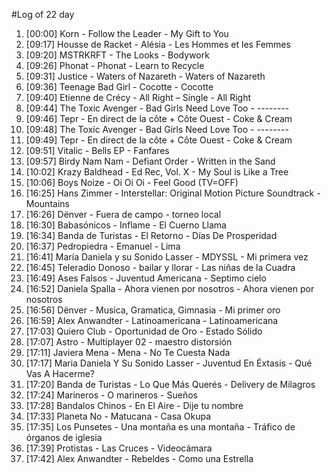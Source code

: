 #Log of 22 day

1. [00:00] Korn - Follow the Leader - My Gift to You
1. [09:17] Housse de Racket - Alésia - Les Hommes et les Femmes
1. [09:20] MSTRKRFT - The Looks - Bodywork
1. [09:26] Phonat - Phonat - Learn to Recycle
1. [09:31] Justice - Waters of Nazareth - Waters of Nazareth
1. [09:36] Teenage Bad Girl - Cocotte - Cocotte
1. [09:40] Etienne de Crécy - All Right – Single - All Right
1. [09:44] The Toxic Avenger - Bad Girls Need Love Too - --------
1. [09:46] Tepr - En direct de la côte + Côte Ouest - Coke & Cream
1. [09:48] The Toxic Avenger - Bad Girls Need Love Too - --------
1. [09:49] Tepr - En direct de la côte + Côte Ouest - Coke & Cream
1. [09:51] Vitalic - Bells EP - Fanfares
1. [09:57] Birdy Nam Nam - Defiant Order - Written in the Sand
1. [10:02] Krazy Baldhead - Ed Rec, Vol. X - My Soul is Like a Tree
1. [10:06] Boys Noize - Oi Oi Oi - Feel Good (TV=OFF)
1. [16:25] Hans Zimmer - Interstellar: Original Motion Picture Soundtrack - Mountains
1. [16:26] Dënver - Fuera de campo - torneo local
1. [16:30] Babasónicos - Inflame - El Cuerno Llama
1. [16:34] Banda de Turistas - El Retorno - Días De Prosperidad
1. [16:37] Pedropiedra - Emanuel - Lima
1. [16:41] María Daniela y su Sonido Lasser - MDYSSL - Mi primera vez
1. [16:45] Teleradio Donoso - bailar y llorar - Las niñas de la Cuadra
1. [16:49] Ases Falsos - Juventud Americana - Septimo cielo
1. [16:52] Daniela Spalla - Ahora vienen por nosotros - Ahora vienen por nosotros
1. [16:56] Dënver - Musica, Gramatica, Gimnasia - Mi primer oro
1. [16:59] Alex Anwandter - Latinoamericana - Latinoamericana
1. [17:03] Quiero Club - Oportunidad de Oro - Estado Sólido
1. [17:07] Astro - Multiplayer 02 - maestro distorsión
1. [17:11] Javiera Mena - Mena - No Te Cuesta Nada
1. [17:17] Maria Daniela Y Su Sonido Lasser - Juventud En Éxtasis - Qué Vas A Hacerme?
1. [17:20] Banda de Turistas - Lo Que Más Querés - Delivery de Milagros
1. [17:24] Marineros - O marineros - Sueños
1. [17:28] Bandalos Chinos - En El Aire - Dije tu nombre
1. [17:33] Planeta No - Matucana - Casa Okupa
1. [17:35] Los Punsetes - Una montaña es una montaña - Tráfico de órganos de iglesia
1. [17:39] Protistas - Las Cruces - Videocámara
1. [17:42] Alex Anwandter - Rebeldes - Como una Estrella

